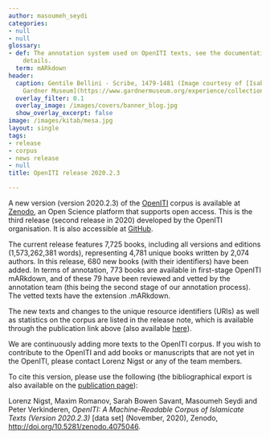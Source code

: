 ```yaml
---
author: masoumeh_seydi
categories:
- null
- null
glossary:
- def: The annotation system used on OpenITI texts, see the documentation for more
    details.
  term: mARkdown
header:
  caption: Gentile Bellini - Scribe, 1479-1481 (Image courtesy of [Isabella Stewart
    Gardner Museum](https://www.gardnermuseum.org/experience/collection/10755), Boston)
  overlay_filter: 0.1
  overlay_image: /images/covers/banner_blog.jpg
  show_overlay_excerpt: false
image: /images/kitab/mesa.jpg
layout: single
tags:
- release
- corpus
- news release
- null
title: OpenITI release 2020.2.3

---
```




A new version (version 2020.2.3) of the [OpenITI](https://github.com/OpenITI) corpus is available at [Zenodo](https://zenodo.org/record/4075046), an Open Science platform that supports open access. This is the third release (second release in 2020) developed by the OpenITI organisation. It is also accessible at [GitHub](https://github.com/OpenITI/RELEASE).



The current release features 7,725 books, including all versions and editions (1,573,262,381 words), representing 4,781 unique books written by 2,074 authors. In this release, 680 new books (with their identifiers) have been added. In terms of annotation, 773 books are available in first-stage OpenITI mARkdown, and of these 79 have been reviewed and vetted by the annotation team (this being the second stage of our annotation process). The vetted texts have the extension .mARkdown.



The new texts and changes to the unique resource identifiers (URIs) as well as statistics on the corpus are listed in the release note, which is available through the publication link above (also available [here](https://github.com/OpenITI/RELEASE/blob/master/OpenITI_release-note_2020-2-3.pdf)).



We are continuously adding more texts to the OpenITI corpus. If you wish to contribute to the OpenITI and add books or manuscripts that are not yet in the OpenITI, please contact Lorenz Nigst or any of the team members.



To cite this version, please use the following (the bibliographical export is also available on the [publication page](https://zenodo.org/record/3891466)):



Lorenz Nigst, Maxim Romanov, Sarah Bowen Savant, Masoumeh Seydi and Peter Verkinderen, *OpenITI: A Machine-Readable Corpus of Islamicate Texts (Version 2020.2.3)* \[data set\] (November, 2020), Zenodo, http://doi.org/10.5281/zenodo.4075046.

